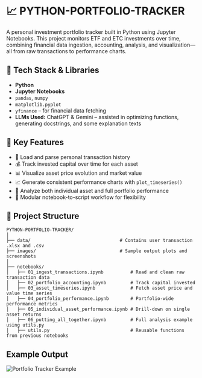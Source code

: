 # 📈 PYTHON-PORTFOLIO-TRACKER

A personal investment portfolio tracker built in Python using Jupyter Notebooks. This project monitors ETF and ETC investments over time, combining financial data ingestion, accounting, analysis, and visualization—all from raw transactions to performance charts.



## 🧰 Tech Stack & Libraries

- **Python**
- **Jupyter Notebooks**
- `pandas`, `numpy`
- `matplotlib.pyplot`
- `yfinance` – for financial data fetching
- **LLMs Used:** ChatGPT & Gemini – assisted in optimizing functions, generating docstrings, and some explanation texts



## 🚀 Key Features

- 📄 Load and parse personal transaction history
- 💰 Track invested capital over time for each asset
- 📊 Visualize asset price evolution and market value
- 📈 Generate consistent performance charts with `plot_timeseries()`
- 🧮 Analyze both individual asset and full portfolio performance
- 📂 Modular notebook-to-script workflow for flexibility



## 📁 Project Structure

```text
PYTHON-PORTFOLIO-TRACKER/
│
├── data/                                 # Contains user transaction .xlsx and .csv
├── images/                               # Sample output plots and screenshots
│
├── notebooks/
│   ├── 01_ingest_transactions.ipynb          # Read and clean raw transaction data
│   ├── 02_portfolio_accounting.ipynb         # Track capital invested
│   ├── 03_asset_timeseries.ipynb             # Fetch asset price and value time series
│   ├── 04_portfolio_performance.ipynb        # Portfolio-wide performance metrics
│   ├── 05_individual_asset_performance.ipynb # Drill-down on single asset returns
│   ├── 06_putting_all_together.ipynb         # Full analysis example using utils.py
│   ├── utils.py                              # Reusable functions from previous notebooks
```

## Example Output
![Portfolio Tracker Example](../images/pf_value_overtime.png)
